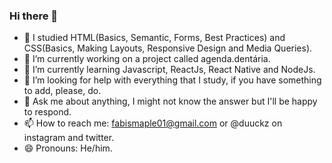 ### Hi there 👋 


- 🧠 I studied HTML(Basics, Semantic, Forms, Best Practices) and CSS(Basics, Making Layouts, Responsive Design and Media Queries).
- 🔭 I’m currently working on a project called agenda.dentária.
- 🌱 I’m currently learning Javascript, ReactJs, React Native and NodeJs.
- 🤔 I’m looking for help with everything that I study, if you have something to add, please, do.
- 💬 Ask me about anything, I might not know the answer but I'll be happy to respond.
- 📫 How to reach me: fabismaple01@gmail.com or @duuckz on instagram and twitter.
- 😄 Pronouns: He/him.

